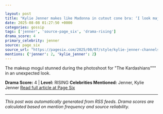 ```yaml
---

layout: post
title: "Kylie Jenner makes like Madonna in cutout cone bra: ‘I look major’"""
date: 2025-08-08 01:27:50 +0000
categories: gossip
tags: ['jenner', 'source-page_six', 'drama-rising']
drama_score: 4
primary_celebrity: jenner
source: page_six
source_url: "https://pagesix.com/2025/08/07/style/kylie-jenner-channels-madonna-in-cutout-cone-bra/"""
mentions: {'jenner': 2, 'kylie_jenner': 2}
---
```


The makeup mogul stunned during the photoshoot for "The Kardashians""" in an unexpected look.

**Drama Score:** 4 | **Level:** RISING **Celebrities Mentioned:** Jenner, Kylie Jenner [Read full article at Page Six](https://pagesix.com/2025/08/07/style/kylie-jenner-channels-madonna-in-cutout-cone-bra/)

---

*This post was automatically generated from RSS feeds. Drama scores are calculated based on mention frequency and source reliability.*